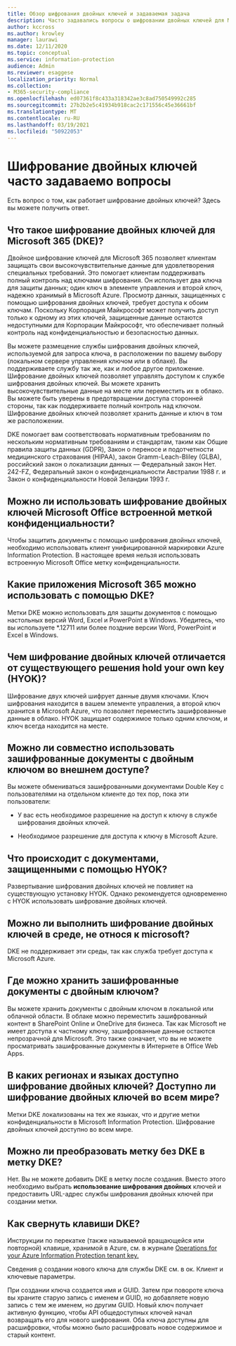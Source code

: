 ```yaml
---
title: Обзор шифрования двойных ключей и задаваемая задача
description: Часто задавались вопросы о шифровании двойных ключей для Microsoft 365.
author: kccross
ms.author: krowley
manager: laurawi
ms.date: 12/11/2020
ms.topic: conceptual
ms.service: information-protection
audience: Admin
ms.reviewer: esaggese
localization_priority: Normal
ms.collection:
- M365-security-compliance
ms.openlocfilehash: ed07361f8c433a318342ae3c8ad750549992c285
ms.sourcegitcommit: 27b2b2e5c41934b918cac2c171556c45e36661bf
ms.translationtype: MT
ms.contentlocale: ru-RU
ms.lasthandoff: 03/19/2021
ms.locfileid: "50922053"
---
```

# <a name="double-key-encryption-frequently-asked-questions"></a>Шифрование двойных ключей часто задаваемо вопросы

Есть вопрос о том, как работает шифрование двойных ключей? Здесь вы можете получить ответ.

## <a name="what-is-double-key-encryption-for-microsoft-365-dke"></a>Что такое шифрование двойных ключей для Microsoft 365 (DKE)?

Двойное шифрование ключей для Microsoft 365 позволяет клиентам защищать свои высокочувствительные данные для удовлетворения специальных требований. Это помогает клиентам поддерживать полный контроль над ключами шифрования. Он использует два ключа для защиты данных; один ключ в элементе управления и второй ключ, надежно хранимый в Microsoft Azure. Просмотр данных, защищенных с помощью шифрования двойных ключей, требует доступа к обоим ключам. Поскольку Корпорация Майкрософт может получить доступ только к одному из этих ключей, защищенные данные остаются недоступными для Корпорации Майкрософт, что обеспечивает полный контроль над конфиденциальностью и безопасностью данных.  

Вы можете размещение службы шифрования двойных ключей, используемой для запроса ключа, в расположении по вашему выбору (локальном сервере управления ключом или в облаке). Вы поддерживаете службу так же, как и любое другое приложение. Шифрование двойных ключей позволяет управлять доступом к службе шифрования двойных ключей. Вы можете хранить высокочувствительные данные на месте или переместить их в облако. Вы можете быть уверены в предотвращении доступа сторонней стороны, так как поддерживаете полный контроль над ключом. Шифрование двойных ключей позволяет хранить данные и ключ в том же расположении.

DKE помогает вам соответствовать нормативным требованиям по нескольким нормативным требованиям и стандартам, таким как Общие правила защиты данных (GDPR), Закон о переносе и подотчетности медицинского страхования (HIPAA), закон Gramm-Leach-Bliley (GLBA), российский закон о локализации данных — Федеральный закон Нет. 242-FZ, Федеральный закон о конфиденциальности Австралии 1988 г. и Закон о конфиденциальности Новой Зеландии 1993 г.

## <a name="can-i-use-double-key-encryption-with-microsoft-office-built-in-sensitivity-labeling"></a>Можно ли использовать шифрование двойных ключей Microsoft Office встроенной меткой конфиденциальности?

Чтобы защитить документы с помощью шифрования двойных ключей, необходимо использовать клиент унифицированной маркировки Azure Information Protection. В настоящее время нельзя использовать встроенную Microsoft Office метку конфиденциальности.

## <a name="what-microsoft-365-apps-can-i-use-with-dke"></a>Какие приложения Microsoft 365 можно использовать с помощью DKE?

Метки DKE можно использовать для защиты документов с помощью настольных версий Word, Excel и PowerPoint в Windows. Убедитесь, что вы используете *.12711 или более поздние версии Word, PowerPoint и Excel в Windows.

## <a name="how-is-double-key-encryption-different-from-the-existing-hold-your-own-key-hyok-solution"></a>Чем шифрование двойных ключей отличается от существующего решения hold your own key (HYOK)?

Шифрование двух ключей шифрует данные двумя ключами. Ключ шифрования находится в вашем элементе управления, а второй ключ хранится в Microsoft Azure, что позволяет переместить зашифрованные данные в облако. HYOK защищает содержимое только одним ключом, и ключ всегда находится на месте.  

## <a name="can-double-key-encrypted-documents-be-shared-externally"></a>Можно ли совместно использовать зашифрованные документы с двойным ключом во внешнем доступе?

Вы можете обмениваться зашифрованными документами Double Key с пользователями на отдельном клиенте до тех пор, пока эти пользователи:

- У вас есть необходимое разрешение на доступ к ключу в службе шифрования двойных ключей.

- Необходимое разрешение для доступа к ключу в Microsoft Azure.

## <a name="what-happens-to-documents-that-are-protected-with-hyok"></a>Что происходит с документами, защищенными с помощью HYOK?

Развертывание шифрования двойных ключей не повлияет на существующую установку HYOK. Однако рекомендуется одновременно с HYOK использовать шифрование двойных ключей.

## <a name="can-i-run-double-key-encryption-in-my-non-microsoft-air-gapped-environment"></a>Можно ли выполнить шифрование двойных ключей в среде, не относя к microsoft?

DKE не поддерживает эти среды, так как служба требует доступа к Microsoft Azure.

## <a name="where-can-i-store-double-key-encrypted-documents"></a>Где можно хранить зашифрованные документы с двойным ключом?

Вы можете хранить документы с двойным ключом в локальной или облачной области. В облаке можно переместить зашифрованный контент в SharePoint Online и OneDrive для бизнеса. Так как Microsoft не имеет доступа к частному ключу, зашифрованные данные остаются непрозрачной для Microsoft. Это также означает, что вы не можете просматривать зашифрованные документы в Интернете в Office Web Apps.

## <a name="what-regions-and-languages-is-double-key-encryption-available-in-is-double-key-encryption-available-worldwide"></a>В каких регионах и языках доступно шифрование двойных ключей? Доступно ли шифрование двойных ключей во всем мире?

Метки DKE локализованы на тех же языках, что и другие метки конфиденциальности в Microsoft Information Protection. Шифрование двойных ключей доступно во всем мире.

## <a name="can-i-convert-a-non-dke-label-to-a-dke-label"></a>Можно ли преобразовать метку без DKE в метку DKE?

Нет. Вы не можете добавить DKE в метку после создания. Вместо этого необходимо выбрать **использование шифрования двойных** ключей и предоставить URL-адрес службы шифрования двойных ключей при создании метки.

## <a name="how-do-i-roll-my-dke-keys"></a>Как свернуть клавиши DKE?

Инструкции по перекатке (также называемой вращающейся или повторной) клавише, хранимой в Azure, см. в журнале [Operations for your Azure Information Protection tenant key.](/azure/information-protection/operations-customer-managed-tenant-key)

Сведения [о](double-key-encryption.md#tenant-and-key-settings) создании нового ключа для службы DKE см. в ок. Клиент и ключевые параметры.

При создании ключа создается имя и GUID. Затем при повороте ключа вы храните старую запись с именем и GUID, но добавляете новую запись с тем же именем, но другим GUID. Новый ключ получает активную функцию, чтобы API общедоступных ключей начал возвращать его для нового шифрования. Оба ключа доступны для расшифровки, чтобы можно было расшифровать новое содержимое и старый контент.